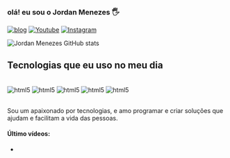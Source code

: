 ### olá! eu sou o Jordan Menezes 🖐️

[![blog](https://img.shields.io/website-up-down-green-red/http/monip.org.svg)](http://sujeitoprogramador.com)
[![Youtube](https://img.shields.io/badge/YouTube-FF0000?style=for-the-badge&logo=youtube&logoColor=white)](http://https://www.youtube.com/devprender)
[![Instagram](https://img.shields.io/badge/Instagram-E4405F?style=for-the-badge&logo=instagram&logoColor=white)](http://https://instagram.com/sujeitoprogramador)


![Jordan Menezes GitHub stats](https://github-readme-stats.vercel.app/api?username=devjordanmenezes&show_icons=true&theme=chartreuse-dark)

## Tecnologias que eu uso no meu dia

<div style="display: inline_block"><br/>
  <img align="center" alt="html5" src="https://img.shields.io/badge/C-00599C?style=for-the-badge&logo=c&logoColor=white"/>
  <img align="center" alt="html5" src="https://img.shields.io/badge/Python-14354C?style=for-the-badge&logo=python&logoColor=white"/>
  <img align="center" alt="html5" src="https://img.shields.io/badge/HTML5-E34F26?style=for-the-badge&logo=html5&logoColor=white"/>
  <img align="center" alt="html5" src="https://img.shields.io/badge/CSS3-1572B6?style=for-the-badge&logo=css3&logoColor=white"/>  
  <img align="center" alt="html5" src="https://img.shields.io/badge/JavaScript-F7DF1E?style=for-the-badge&logo=javascript&logoColor=black"/>
</div><br/>

Sou um apaixonado por tecnologias, e amo programar e criar soluções que ajudam e facilitam a vida das pessoas.

#### Último vídeos:
-
